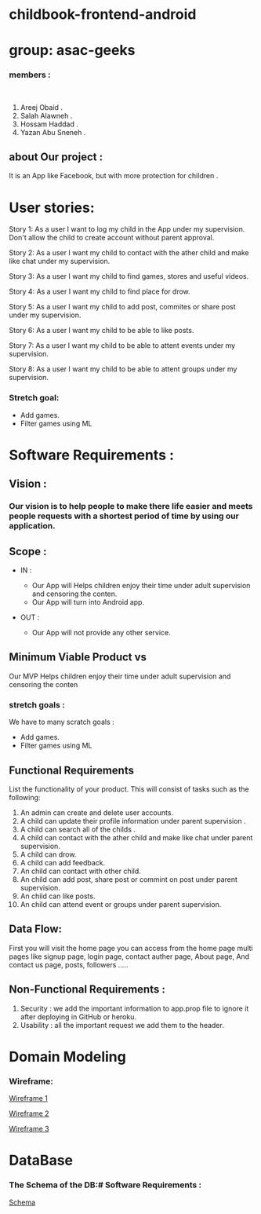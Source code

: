 # childbook-frontend-android

# group: asac-geeks

### members  :
​
1. Areej Obaid .
​
2. Salah Alawneh .
​
3. Hossam Haddad .
​
4. Yazan Abu Sneneh .

## about Our project  : 
It is an App like Facebook, but with more protection for children .

# User stories:

Story 1:
As a user I want to log my child in the App under my supervision.
Don't allow the child to create account without parent approval.

Story 2:
As a user I want my child to contact with the ather child and make like chat under my supervision.

Story 3:
As a user I want my child to find games, stores and useful videos.

Story 4:
As a user I want my child to find place for drow.


Story 5:
As a user I want my child to add post, commites or share post under my supervision.


Story 6:
As a user I want my child to be able to like posts.


Story 7:
As a user I want my child to be able to attent events under my supervision.

Story 8:
As a user I want my child to be able to attent groups under my supervision.

### Stretch goal:
* Add games.
* Filter games using ML


# Software Requirements :

## Vision :
### Our vision is to help people to make there life easier  and meets people requests   with a shortest period of time by using our application.

## Scope :
* IN :
    * Our App will Helps children enjoy their time under adult supervision and censoring the conten.
    * Our App will turn into Android app.

* OUT :
    * Our App will not provide any other service.

 ## Minimum Viable Product vs
Our MVP Helps children enjoy their time under adult supervision and censoring the conten

### stretch goals :
We have to many scratch goals :
* Add games.
* Filter games using ML


## Functional Requirements
List the functionality of your product. This will consist of tasks such as the following:
1. An admin can create and delete user accounts.
2. A child can update their profile information under parent supervision .
3. A child can search all of the childs .
4. A child can contact with the ather child and make like chat under parent supervision.
5. A child can drow.
6. A child can add feedback.
7. An child can contact with other child.
8. An child can add post, share post or commint on post under parent supervision.
9. An child can like posts.
10. An child can attend event or groups under parent supervision.


##  Data Flow:
First you will visit the home page you can access from the home page multi pages like signup page, login page, contact auther page, About page,  And contact us page, posts, followers .....

## Non-Functional Requirements :
1. Security : we add the important information to app.prop file to ignore it after deploying in GitHub or heroku.
2. Usability : all the important request we add them to the header.

# Domain Modeling
### Wireframe:
[Wireframe 1](https://drive.google.com/file/d/18hsHBdq2ZBtRD2U_tTWPmGOWjHJ-Fy6T/view?usp=sharing)

[Wireframe 2](https://drive.google.com/file/d/1QFeiG54j-ikAq35dLA1vVT5QR5fVekrD/view?usp=sharing)

[Wireframe 3](https://drive.google.com/file/d/1haRTnBNwIa7B8UZZqFCtH5_SkY5pfPWj/view?usp=sharing)

# DataBase 
### The Schema of the DB:# Software Requirements :
[Schema](https://drive.google.com/file/d/1_68vmDPKdMBPbOWGdp-7htbwpYO_m8Dp/view?usp=sharing)
